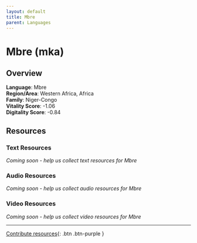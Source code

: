 ```yaml
---
layout: default
title: Mbre
parent: Languages
---
```


# Mbre (mka)

## Overview

**Language**: Mbre  
**Region/Area**: Western Africa, Africa  
**Family**: Niger-Congo  
**Vitality Score**: -1.06  
**Digitality Score**: -0.84  

## Resources

### Text Resources
*Coming soon - help us collect text resources for Mbre*

### Audio Resources
*Coming soon - help us collect audio resources for Mbre*

### Video Resources
*Coming soon - help us collect video resources for Mbre*

---

[Contribute resources](https://fairtrain.github.io/){: .btn .btn-purple }
